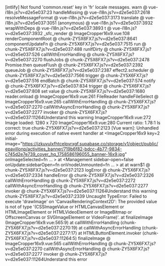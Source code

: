 [intlify] Not found 'common.reset' key in 'fr' locale messages.
warn @ vue-i18n.js?v=d2e5e037:23
handleMissing @ vue-i18n.js?v=d2e5e037:2618
resolveMessageFormat @ vue-i18n.js?v=d2e5e037:3173
translate @ vue-i18n.js?v=d2e5e037:3051
(anonymous) @ vue-i18n.js?v=d2e5e037:3932
wrapWithDeps @ vue-i18n.js?v=d2e5e037:3893
t @ vue-i18n.js?v=d2e5e037:3932
_sfc_render @ ImageCropper16x9.vue:108
renderComponentRoot @ chunk-ZY5X6FX7.js?v=d2e5e037:8641
componentUpdateFn @ chunk-ZY5X6FX7.js?v=d2e5e037:7515
run @ chunk-ZY5X6FX7.js?v=d2e5e037:488
runIfDirty @ chunk-ZY5X6FX7.js?v=d2e5e037:526
callWithErrorHandling @ chunk-ZY5X6FX7.js?v=d2e5e037:2270
flushJobs @ chunk-ZY5X6FX7.js?v=d2e5e037:2478
Promise.then
queueFlush @ chunk-ZY5X6FX7.js?v=d2e5e037:2392
queueJob @ chunk-ZY5X6FX7.js?v=d2e5e037:2387
effect2.scheduler @ chunk-ZY5X6FX7.js?v=d2e5e037:7566
trigger @ chunk-ZY5X6FX7.js?v=d2e5e037:516
endBatch @ chunk-ZY5X6FX7.js?v=d2e5e037:574
notify @ chunk-ZY5X6FX7.js?v=d2e5e037:834
trigger @ chunk-ZY5X6FX7.js?v=d2e5e037:808
set value @ chunk-ZY5X6FX7.js?v=d2e5e037:1680
reader.onload @ ImageCropper16x9.vue:261
FileReader
handleFileSelect @ ImageCropper16x9.vue:265
callWithErrorHandling @ chunk-ZY5X6FX7.js?v=d2e5e037:2270
callWithAsyncErrorHandling @ chunk-ZY5X6FX7.js?v=d2e5e037:2277
invoker @ chunk-ZY5X6FX7.js?v=d2e5e037:11264Understand this warning
ImageCropper16x9.vue:272 Image loaded: 1280 x 720
ImageCropper16x9.vue:280 Current ratio: 1.78:1 Is correct: true
chunk-ZY5X6FX7.js?v=d2e5e037:2123 [Vue warn]: Unhandled error during execution of native event handler
  at <ImageCropper16x9 key=2 initial-image="https://jzkuvulxfhtcelpvrxgf.supabase.co/storage/v1/object/public/epavillonp/activities_banner/719b6f82-bdcc-4b77-9834-c745d2e7e739_cover_hq_1758586196055_banner-16x9.jpg" onImageSelected=fn<onBannerImageSelected>  ... >
  at <Management sidebar-open=false onUpdate:sidebarOpen=fn onVnodeUnmounted=fn<onVnodeUnmounted>  ... >
  at <RouterView sidebar-open=false onUpdate:sidebarOpen=fn >
  at <App>
warn$1 @ chunk-ZY5X6FX7.js?v=d2e5e037:2123
logError @ chunk-ZY5X6FX7.js?v=d2e5e037:2334
handleError @ chunk-ZY5X6FX7.js?v=d2e5e037:2326
callWithErrorHandling @ chunk-ZY5X6FX7.js?v=d2e5e037:2272
callWithAsyncErrorHandling @ chunk-ZY5X6FX7.js?v=d2e5e037:2277
invoker @ chunk-ZY5X6FX7.js?v=d2e5e037:11264Understand this warning
chunk-ZY5X6FX7.js?v=d2e5e037:2339 Uncaught TypeError: Failed to execute 'drawImage' on 'CanvasRenderingContext2D': The provided value is not of type '(CSSImageValue or HTMLCanvasElement or HTMLImageElement or HTMLVideoElement or ImageBitmap or OffscreenCanvas or SVGImageElement or VideoFrame)'.
    at finalizeImage (ImageCropper16x9.vue:565:9)
    at callWithErrorHandling (chunk-ZY5X6FX7.js?v=d2e5e037:2270:19)
    at callWithAsyncErrorHandling (chunk-ZY5X6FX7.js?v=d2e5e037:2277:17)
    at HTMLButtonElement.invoker (chunk-ZY5X6FX7.js?v=d2e5e037:11264:5)
finalizeImage @ ImageCropper16x9.vue:565
callWithErrorHandling @ chunk-ZY5X6FX7.js?v=d2e5e037:2270
callWithAsyncErrorHandling @ chunk-ZY5X6FX7.js?v=d2e5e037:2277
invoker @ chunk-ZY5X6FX7.js?v=d2e5e037:11264Understand this error
